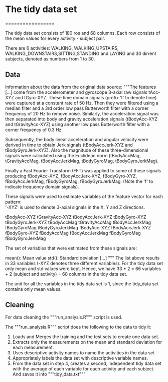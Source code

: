 # The tidy data set
=================

The tidy data set consists of 180 ros and 68 columns.
Each row consists of the mean values for every activity - subject pair.

There are 6 activities: WALKING, WALKING_UPSTAIRS, WALKING_DOWNSTAIRS,SITTING,STANDING and LAYING
and 30 dirrent subjects, denoted as numbers from 1 to 30.

## Data

Information about the data from the original data source:
"""The features [...] come from the accelerometer and gyroscope 3-axial raw signals tAcc-XYZ and tGyro-XYZ. These time domain signals (prefix 't' to denote time) were captured at a constant rate of 50 Hz. Then they were filtered using a median filter and a 3rd order low pass Butterworth filter with a corner frequency of 20 Hz to remove noise. Similarly, the acceleration signal was then separated into body and gravity acceleration signals (tBodyAcc-XYZ and tGravityAcc-XYZ) using another low pass Butterworth filter with a corner frequency of 0.3 Hz. 

Subsequently, the body linear acceleration and angular velocity were derived in time to obtain Jerk signals (tBodyAccJerk-XYZ and tBodyGyroJerk-XYZ). Also the magnitude of these three-dimensional signals were calculated using the Euclidean norm (tBodyAccMag, tGravityAccMag, tBodyAccJerkMag, tBodyGyroMag, tBodyGyroJerkMag). 

Finally a Fast Fourier Transform (FFT) was applied to some of these signals producing fBodyAcc-XYZ, fBodyAccJerk-XYZ, fBodyGyro-XYZ, fBodyAccJerkMag, fBodyGyroMag, fBodyGyroJerkMag. (Note the 'f' to indicate frequency domain signals). 

These signals were used to estimate variables of the feature vector for each pattern:  
'-XYZ' is used to denote 3-axial signals in the X, Y and Z directions.

tBodyAcc-XYZ
tGravityAcc-XYZ
tBodyAccJerk-XYZ
tBodyGyro-XYZ
tBodyGyroJerk-XYZ
tBodyAccMag
tGravityAccMag
tBodyAccJerkMag
tBodyGyroMag
tBodyGyroJerkMag
fBodyAcc-XYZ
fBodyAccJerk-XYZ
fBodyGyro-XYZ
fBodyAccMag
fBodyAccJerkMag
fBodyGyroMag
fBodyGyroJerkMag

The set of variables that were estimated from these signals are: 

mean(): Mean value
std(): Standard deviation
[...]
"""
The list above results in 33 variables (-XYZ denotes three different variables). For the tidy data set only mean and std values were kept. 
Hence, we have 33 * 2 = 66 variables + 2 (subject and activity) = 68 columns in the tidy data set.

The unit for all the variables in the tidy data set is 1, since the tidy_data set contains only mean values.

## Cleaning
For data cleaning the """run_analysis.R""" script is used.

The """run_analysis.R""" script does the following to the data to tidy it:
1. Loads and Merges the training and the test sets to create one data set.
2. Extracts only the measurements on the mean and standard deviation for each measurement.
3. Uses descriptive activity names to name the activities in the data set
4. Appropriately labels the data set with descriptive variable names.
5. From the data set in step 4, creates a second, independent tidy data set with the average of each variable for each activity and each subject. And saves it into """tidy_data.txt"""

